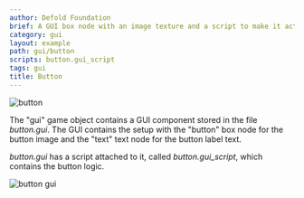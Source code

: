 ```yaml
---
author: Defold Foundation
brief: A GUI box node with an image texture and a script to make it act as a button.
category: gui
layout: example
path: gui/button
scripts: button.gui_script
tags: gui
title: Button
---
```



![button](button.png)

The "gui" game object contains a GUI component stored in the file *button.gui*. The GUI contains
the setup with the "button" box node for the button image and the "text" text node for the button label text.

*button.gui* has a script attached to it, called *button.gui_script*, which contains the button logic.

![button gui](button_gui.png)
